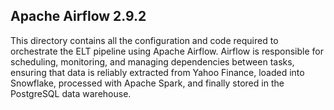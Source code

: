## Apache Airflow 2.9.2

This directory contains all the configuration and code required to orchestrate the ELT pipeline using Apache Airflow. Airflow is responsible for scheduling, monitoring, and managing dependencies between tasks, ensuring that data is reliably extracted from Yahoo Finance, loaded into Snowflake, processed with Apache Spark, and finally stored in the PostgreSQL data warehouse.
